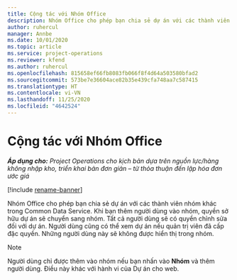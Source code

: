 ```yaml
---
title: Cộng tác với Nhóm Office
description: Nhóm Office cho phép bạn chia sẻ dự án với các thành viên nhóm khác trong Common Data Service.
author: ruhercul
manager: Annbe
ms.date: 10/01/2020
ms.topic: article
ms.service: project-operations
ms.reviewer: kfend
ms.author: ruhercul
ms.openlocfilehash: 815658ef66fb8083fb066f8f4d64a503580bfad2
ms.sourcegitcommit: 573be7e36604ace82b35e439cfa748aa7c587415
ms.translationtype: HT
ms.contentlocale: vi-VN
ms.lasthandoff: 11/25/2020
ms.locfileid: "4642524"
---
```

# <a name="collaboration-with-office-groups"></a>Cộng tác với Nhóm Office

_**Áp dụng cho:** Project Operations cho kịch bản dựa trên nguồn lực/hàng không nhập kho, triển khai bản đơn giản – từ thỏa thuận đến lập hóa đơn ước giá_

[!include [rename-banner](~/includes/cc-data-platform-banner.md)]

Nhóm Office cho phép bạn chia sẻ dự án với các thành viên nhóm khác trong Common Data Service. Khi bạn thêm người dùng vào nhóm, quyền sở hữu dự án sẽ chuyển sang nhóm. Tất cả người dùng sẽ có quyền chỉnh sửa đối với dự án. Người dùng cũng có thể xem dự án nếu quản trị viên đã cấp đặc quyền. Những người dùng này sẽ không được hiển thị trong nhóm.

> [!NOTE] 
> Người dùng chỉ được thêm vào nhóm nếu bạn nhấn vào **Nhóm** và thêm người dùng. Điều này khác với hành vi của Dự án cho web. 

